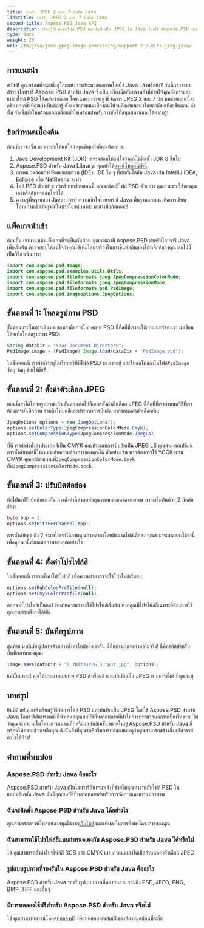 ```yaml
---
title: รองรับ JPEG 2 และ 7 บิตใน Java
linktitle: รองรับ JPEG 2 และ 7 บิตใน Java
second_title: Aspose.PSD Java API
description: เรียนรู้วิธีจัดการไฟล์ PSD และบันทึกเป็น JPEG ใน Java โดยใช้ Aspose.PSD คำแนะนำทีละขั้นตอนพร้อมตัวอย่างโค้ด เหมาะสำหรับผู้เริ่มต้นและมืออาชีพ
type: docs
weight: 20
url: /th/java/java-jpeg-image-processing/support-2-7-bits-jpeg-java/
---
```

## การแนะนำ
สวัสดี! คุณพร้อมที่จะดำดิ่งสู่โลกแห่งการประมวลผลภาพโดยใช้ Java แล้วหรือยัง? วันนี้ เราจะมาสำรวจไลบรารี Aspose.PSD สำหรับ Java ซึ่งเป็นเครื่องมืออันทรงพลังที่ช่วยให้คุณจัดการและแปลงไฟล์ PSD ได้อย่างง่ายดาย โดยเฉพาะ เราจะดูวิธีจัดการ JPEG 2 และ 7 บิต บทช่วยสอนนี้จะอธิบายทุกสิ่งที่คุณจำเป็นต้องรู้ ตั้งแต่ข้อกำหนดเบื้องต้นไปจนถึงคำแนะนำโดยละเอียดทีละขั้นตอน ดังนั้น รัดเข็มขัดให้พร้อมและเตรียมตัวให้พร้อมสำหรับการขับขี่ที่สนุกสนานและได้ความรู้!
## ข้อกำหนดเบื้องต้น
ก่อนที่เราจะเริ่ม ตรวจสอบให้แน่ใจว่าคุณมีทุกสิ่งที่คุณต้องการ:
1. Java Development Kit (JDK): ตรวจสอบให้แน่ใจว่าคุณได้ติดตั้ง JDK 8 ขึ้นไป
2.  Aspose.PSD สำหรับ Java Library: คุณทำได้[ดาวน์โหลดได้ที่นี่](https://releases.aspose.com/psd/java/).
3. สภาพแวดล้อมการพัฒนาแบบรวม (IDE): IDE ใด ๆ ที่เข้ากันได้กับ Java เช่น IntelliJ IDEA, Eclipse หรือ NetBeans จะทำ
4. ไฟล์ PSD ตัวอย่าง: สำหรับบทช่วยสอนนี้ คุณจะต้องมีไฟล์ PSD ตัวอย่าง คุณสามารถใช้ของคุณเองหรือค้นหาออนไลน์ได้
5. ความรู้พื้นฐานของ Java: การทำความเข้าใจไวยากรณ์ Java พื้นฐานและแนวคิดการเขียนโปรแกรมเชิงวัตถุจะเป็นประโยชน์
เอาล่ะ มาล้างมือกันเถอะ!
## แพ็คเกจนำเข้า
ก่อนอื่น เรามานำเข้าแพ็คเกจที่จำเป็นกันก่อน คุณจะต้องมี Aspose.PSD สำหรับไลบรารี Java เพื่อเริ่มต้น ตรวจสอบให้แน่ใจว่าคุณได้เพิ่มไลบรารีลงในการขึ้นต่อกันของโปรเจ็กต์ของคุณ ต่อไปนี้เป็นวิธีดำเนินการ:
```java
import com.aspose.psd.Image;
import com.aspose.psd.examples.Utils.Utils;
import com.aspose.psd.fileformats.jpeg.JpegCompressionColorMode;
import com.aspose.psd.fileformats.jpeg.JpegCompressionMode;
import com.aspose.psd.fileformats.psd.PsdImage;
import com.aspose.psd.imageoptions.JpegOptions;
```
## ขั้นตอนที่ 1: โหลดรูปภาพ PSD
ขั้นตอนแรกในการเดินทางของเราคือการโหลดภาพ PSD นี่คือที่ที่เราจะใช้เวทมนตร์ของเรา มาเขียนโค้ดเพื่อโหลดรูปภาพ PSD:
```java
String dataDir = "Your Document Directory";
PsdImage image = (PsdImage) Image.load(dataDir + "PsdImage.psd");
```
 ในขั้นตอนนี้ เรากำลังระบุไดเร็กทอรีที่มีไฟล์ PSD ของเราอยู่ และโหลดไฟล์ลงในไฟล์`PsdImage` วัตถุ วัตถุ ง่ายใช่มั้ย?
## ขั้นตอนที่ 2: ตั้งค่าตัวเลือก JPEG
ตอนนี้เราได้โหลดรูปภาพแล้ว ขั้นตอนต่อไปคือการตั้งค่าตัวเลือก JPEG นี่คือที่ที่เรากำหนดวิธีที่เราต้องการบันทึกภาพ รวมถึงโหมดสีและประเภทการบีบอัด มากำหนดค่าตัวเลือกกัน:
```java
JpegOptions options = new JpegOptions();
options.setColorType(JpegCompressionColorMode.Cmyk);
options.setCompressionType(JpegCompressionMode.JpegLs);
```
 ที่นี่ เรากำลังตั้งค่าประเภทสีเป็น CMYK และประเภทการบีบอัดเป็น JPEG LS คุณสามารถเปลี่ยนการตั้งค่าเหล่านี้ให้เหมาะกับความต้องการของคุณได้ ตัวอย่างเช่น หากต้องการใช้ YCCK แทน CMYK คุณจะต้องแทนที่`JpegCompressionColorMode.Cmyk` กับ`JpegCompressionColorMode.Ycck`.
## ขั้นตอนที่ 3: ปรับบิตต่อช่อง
ต่อไปมาปรับบิตต่อช่องกัน การตั้งค่านี้ส่งผลต่อคุณภาพและขนาดของภาพ เราจะเริ่มต้นด้วย 2 บิตต่อช่อง:
```java
byte bpp = 2;
options.setBitsPerChannel(bpp);
```
 การตั้งค่า`bpp` ถึง 2 จะทำให้เราได้ภาพคุณภาพต่ำลงโดยมีขนาดไฟล์เล็กลง คุณสามารถทดลองใช้ค่านี้เพื่อดูว่าค่านี้ส่งผลต่อภาพของคุณอย่างไร
## ขั้นตอนที่ 4: ตั้งค่าโปรไฟล์สี
ในขั้นตอนนี้ เราจะตั้งค่าโปรไฟล์สี เพื่อความง่าย เราจะใช้โปรไฟล์เริ่มต้น:
```java
options.setRgbColorProfile(null);
options.setCmykColorProfile(null);
```
 ออกจากโปรไฟล์เป็น`null`หมายความว่าจะใช้โปรไฟล์เริ่มต้น หากคุณมีโปรไฟล์สีเฉพาะที่ต้องการใช้ คุณสามารถตั้งค่าได้ที่นี่
## ขั้นตอนที่ 5: บันทึกรูปภาพ
สุดท้าย มาบันทึกรูปภาพด้วยการตั้งค่าใหม่ของเรากัน นี่คือช่วงเวลาแห่งความจริง! นี่คือรหัสสำหรับบันทึกภาพของคุณ:
```java
image.save(dataDir + "2_7BitsJPEG_output.jpg", options);
```
แค่นั้นแหละ! คุณได้ประมวลผลภาพ PSD สำเร็จแล้วและบันทึกเป็น JPEG ตามการตั้งค่าที่คุณระบุ
## บทสรุป
ยินดีด้วย! คุณเพิ่งเรียนรู้วิธีจัดการไฟล์ PSD และบันทึกเป็น JPEG โดยใช้ Aspose.PSD สำหรับ Java ไลบรารีอันทรงพลังนี้นำเสนอคุณสมบัติที่หลากหลายที่ทำให้การประมวลผลภาพเป็นเรื่องง่าย ไม่ว่าคุณจะทำงานในโครงการขนาดเล็กหรือแอปพลิเคชันขนาดใหญ่ Aspose.PSD สำหรับ Java ก็พร้อมให้ความช่วยเหลือคุณ ดังนั้นสิ่งที่คุณรอ? เริ่มการทดลองและดูว่าคุณสามารถสร้างสิ่งมหัศจรรย์อะไรได้บ้าง!
## คำถามที่พบบ่อย
### Aspose.PSD สำหรับ Java คืออะไร
Aspose.PSD สำหรับ Java เป็นไลบรารีอันทรงพลังที่ช่วยให้คุณทำงานกับไฟล์ PSD ในแอปพลิเคชัน Java มันมีคุณสมบัติที่หลากหลายสำหรับการจัดการและการแปลงภาพ
### ฉันจะติดตั้ง Aspose.PSD สำหรับ Java ได้อย่างไร
 คุณสามารถดาวน์โหลดห้องสมุดได้จาก[เว็บไซต์](https://releases.aspose.com/psd/java/) และเพิ่มลงในการพึ่งพาโครงการของคุณ
### ฉันสามารถใช้โปรไฟล์สีแบบกำหนดเองกับ Aspose.PSD สำหรับ Java ได้หรือไม่
ได้ คุณสามารถตั้งค่าโปรไฟล์สี RGB และ CMYK แบบกำหนดเองได้เมื่อกำหนดค่าตัวเลือก JPEG
### รูปแบบรูปภาพที่รองรับใน Aspose.PSD สำหรับ Java คืออะไร
Aspose.PSD สำหรับ Java รองรับรูปแบบภาพที่หลากหลาย รวมถึง PSD, JPEG, PNG, BMP, TIFF และอื่นๆ
### มีการทดลองใช้ฟรีสำหรับ Aspose.PSD สำหรับ Java หรือไม่
 ใช่ คุณสามารถดาวน์โหลด[ทดลองฟรี](https://releases.aspose.com/) เพื่อทดสอบคุณสมบัติของห้องสมุดก่อนที่จะซื้อ